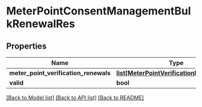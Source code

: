 # MeterPointConsentManagementBulkRenewalRes

## Properties
Name | Type | Description | Notes
------------ | ------------- | ------------- | -------------
**meter_point_verification_renewals** | [**list[MeterPointVerificationRenewalElem]**](MeterPointVerificationRenewalElem.md) |  | [optional] 
**valid** | **bool** |  | [optional] 

[[Back to Model list]](../README.md#documentation-for-models) [[Back to API list]](../README.md#documentation-for-api-endpoints) [[Back to README]](../README.md)

